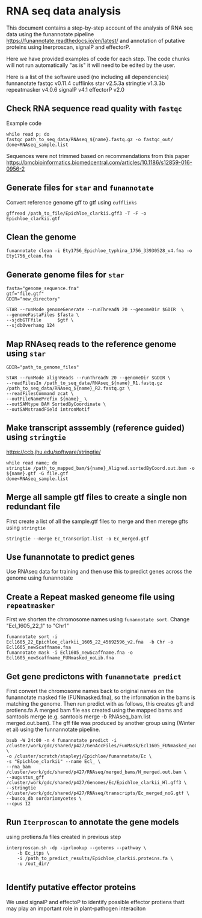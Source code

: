 # RNA seq data analysis 
This document contains a step-by-step account of the analysis of RNA seq data using the funannotate pipeline https://funannotate.readthedocs.io/en/latest/ and annotation of putative proteins using Inerproscan, signalP and effectorP.

Here we have provided examples of code for each step. The code chunks will not run automatically "as is" it will need to be edited by the user.

Here is a list of the software used (no including all dependencies)
funnanotate
fastqc v0.11.4
cufflinks
star v2.5.3a
stringtie v1.3.3b
repeatmasker v4.0.6 
signalP v4.1
effectorP v2.0

## Check RNA sequence read quality with ```fastqc```
Example code

```
while read p; do
fastqc path_to_seq_data/RNAseq_${name}.fastq.gz -o fastqc_out/
done<RNAseq_sample.list

```
Sequences were not trimmed based on recommendations from this paper
https://bmcbioinformatics.biomedcentral.com/articles/10.1186/s12859-016-0956-2

## Generate files for ```star``` and ```funannotate```

Convert reference genome gff to gtf using ```cufflinks```
```
gffread /path_to_file/Epichloe_clarkii.gff3 -T -F -o Epichloe_clarkii.gtf

```
## Clean the genome
```
funannotate clean -i Ety1756_Epichloe_typhina_1756_33930528_v4.fna -o Ety1756_clean.fna 
```

## Generate genome files for ```star``` 

```
fasta="genome_sequence.fna"
gtf="file.gtf"
GDIR="new_directory"

STAR --runMode genomeGenerate --runThreadN 20 --genomeDir $GDIR  \
--genomeFastaFiles $fasta \
--sjdbGTFfile      $gtf \
--sjdbOverhang 124

```

## Map RNAseq reads to the reference genome using ```star```
```
GDIR="path_to_genome_files"

STAR --runMode alignReads --runThreadN 20 --genomeDir $GDIR \
--readFilesIn /path_to_seq_data/RNAseq_${name}_R1.fastq.gz /path_to_seq_data/RNAseq_${name}_R2.fastq.gz \
--readFilesCommand zcat	\
--outFileNamePrefix ${name}_ \
--outSAMtype BAM SortedByCoordinate	\
--outSAMstrandField intronMotif 

```

## Make transcript asssembly (reference guided) using ```stringtie```
https://ccb.jhu.edu/software/stringtie/

```
while read name; do
stringtie /path_to_mapped_bam/${name}_Aligned.sortedByCoord.out.bam -o ${name}.gtf -G file.gtf 
done<RNAseq_sample.list

```
## Merge all sample gtf files to create a single non redundant file 
First create a list of all the sample.gtf files to merge and then merege gfts using ```stringtie``` 
```
stringtie --merge Ec_transcript.list -o Ec_merged.gtf

```

## Use funannotate to predict genes
Use RNAseq data for training and then use this to predict genes across the genome using funannotate

## Create a Repeat masked geneome file using ```repeatmasker```
First we shorten the chromosome names using ```funannotate sort```. Change "Ecl_1605_22_1" to "Chr1"
```
funannotate sort -i Ecl1605_22_Epichloe_clarkii_1605_22_45692596_v2.fna  -b Chr -o Ecl1605_newScaffname.fna
funannotate mask -i Ecl1605_newScaffname.fna -o Ecl1605_newScaffname_FUNmasked_noLib.fna 
```

## Get gene predictons with ```funannotate predict```
First convert the chromosome names back to original names on the funannotate masked file (FUNmasked.fna), so the information in the bams is matching the genome.
Then run predict with as follows, this creates gft and protiens.fa 
A merged bam file eas created using the mapped bams and samtools merge (e.g. samtools merge -b RNAseq_bam.list merged.out.bam).
The gff file was produced by another group using (Winter et al) using the funnannotate pipeline.

```
bsub -W 24:00 -n 4 funannotate predict -i /cluster/work/gdc/shared/p427/GenAccFiles/FunMask/Ecl1605_FUNmasked_noLib.fna \
-o /cluster/scratch/stapleyj/Epichloe/funannotate/Ec \
-s "Epichloe_clarkii" --name Ecl_ \
--rna_bam /cluster/work/gdc/shared/p427/RNAseq/merged_bams/H_merged.out.bam \
--augustus_gff  /cluster/work/gdc/shared/p427/Genomes/Ec/Epichloe_clarkii_Hl.gff3 \
--stringtie /cluster/work/gdc/shared/p427/RNAseq/transcripts/Ec_merged_noG.gtf \
--busco_db sordariomycetes \
--cpus 12

```

## Run ```Iterproscan``` to annotate the gene models
using protiens.fa files created in previous step

```
interproscan.sh -dp -iprlookup --goterms --pathway \
	-b Ec_itps \
	-i /path_to_predict_results/Epichloe_clarkii.proteins.fa \
	-u /out_dir/
	

```
## Identify putative effector proteins
We used signalP and effectoP to identify possible effector protiens thatt may play an important role in plant-pathogen interaciton
